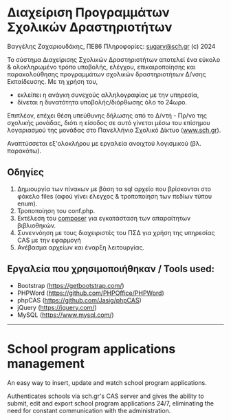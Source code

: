 Διαχείριση Προγραμμάτων Σχολικών Δραστηριοτήτων
===================

Βαγγέλης Ζαχαριουδάκης, ΠΕ86
Πληροφορίες: sugarv@sch.gr
(c) 2024

Το σύστημα Διαχείρισης Σχολικών Δραστηριοτήτων αποτελεί ένα εύκολο & ολοκληρωμένο τρόπο υποβολής, ελέγχου, επικαιροποίησης και παρακολούθησης προγραμμάτων σχολικών δραστηριοτήτων Δ/νσης Εκπαίδευσης.
Με τη χρήση του, 
- εκλείπει η ανάγκη συνεχούς αλληλογραφίας με την υπηρεσία, 
- δίνεται η δυνατότητα υποβολής/διόρθωσης όλο το 24ωρο.

Επιπλέον, επέχει θέση υπεύθυνης δήλωσης από το Δ/ντή - Πρ/νο της σχολικής μονάδας, διότι η είσοδος σε αυτό γίνεται μέσω του επίσημου λογαριασμού της μονάδας στο Πανελλήνιο Σχολικό Δίκτυο (www.sch.gr).

Αναπτύσσεται εξ'ολοκλήρου με εργαλεία ανοιχτού λογισμικού (βλ. παρακάτω).


Οδηγίες
--------
1. Δημιουργία των πίνακων με βάση τα sql αρχείο που βρίσκονται στο φάκελο files (αφού γίνει έλεγχος & τροποποίηση των πεδίων τύπου enum).
2. Τροποποίηση του conf.php.
3. Εκτέλεση του [composer](https://getcomposer.org/) για εγκατάσταση των απαραίτητων βιβλιοθηκών.
4. Συνεννόηση με τους διαχειριστές του ΠΣΔ για χρήση της υπηρεσίας CAS με την εφαρμογή
5. Ανέβασμα αρχείων και έναρξη λειτουργίας.


Εργαλεία που χρησιμοποιήθηκαν / Tools used:
---------------------------
- Bootstrap (https://getbootstrap.com/)
- PHPWord (https://github.com/PHPOffice/PHPWord)
- phpCAS (https://github.com/Jasig/phpCAS)
- jQuery (https://jquery.com/)
- MySQL (https://www.mysql.com/)


----------

School program applications management
====================

An easy way to insert, update and watch school program applications.

Authenticates schools via sch.gr's CAS server and gives the ability to submit, edit and export school program applications 24/7, eliminating the need for constant communication with the administration.
